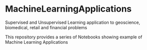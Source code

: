#  MachineLearningApplications
Supervised and Unsupervised Learning application to geoscience, biomedical, retail and financial problems

This repository provides a series of Notebooks showing example of Machine Learning Applications
